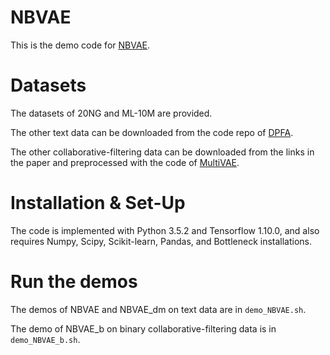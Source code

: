 # NBVAE

This is the demo code for [NBVAE](https://arxiv.org/abs/1905.00616).

# Datasets

The datasets of 20NG and ML-10M are provided.

The other text data can be downloaded from the code repo of [DPFA](https://github.com/zhegan27/dpfa_icml2015).

The other collaborative-filtering data can be downloaded from the links in the paper and preprocessed with the code of [MultiVAE](https://github.com/dawenl/vae_cf).

# Installation & Set-Up

The code is implemented with Python 3.5.2 and Tensorflow 1.10.0, and also requires Numpy, Scipy, Scikit-learn, Pandas, and Bottleneck installations.

# Run the demos

The demos of NBVAE and NBVAE_dm on text data are in ```demo_NBVAE.sh```.

The demo of NBVAE_b on binary collaborative-filtering data is in ```demo_NBVAE_b.sh```.


